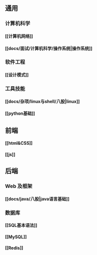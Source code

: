 ## 通用
### 计算机科学
#### [[计算机网络]]
#### [[docs/面试/计算机科学/操作系统|操作系统]]
### 软件工程
#### [[设计模式]]
### 工具技能
#### [[docs/杂项/linux与shell/八股|linux]]
#### [[python基础]]
## 前端
#### [[html&CSS]]
#### [[js]]
## 后端
### Web 及框架
#### [[docs/java/八股|java语言基础]]
### 数据库
#### [[SQL基本语法]]
#### [[MySQL]]
#### [[Redis]]
